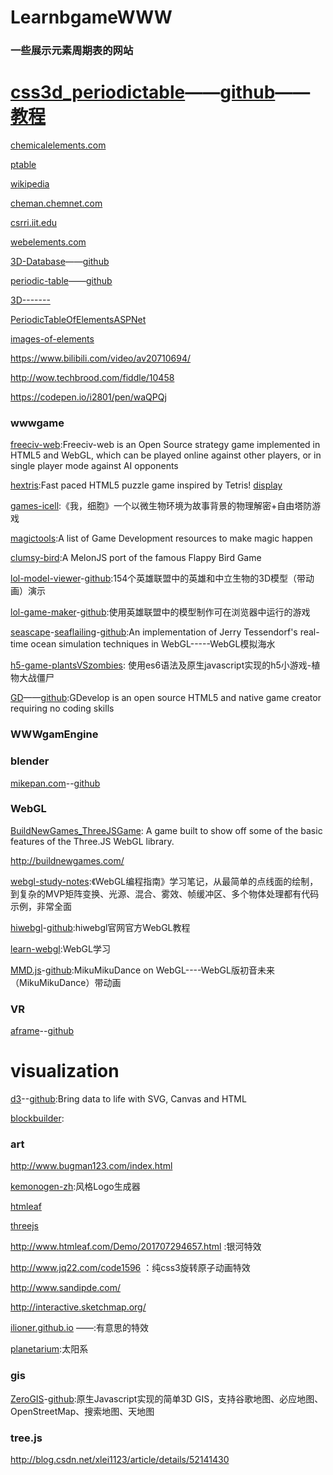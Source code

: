 # LearnbgameWWW

### 一些展示元素周期表的网站

# [css3d_periodictable](https://threejs.org/examples/#css3d_periodictable)——[github](https://github.com/mrdoob/three.js/blob/master/examples/css3d_periodictable.html)——[教程](http://signxin.com/post/threejs-css3d)

[chemicalelements.com](http://www.chemicalelements.com/)

[ptable](https://www.ptable.com/?lang=zh#Writeup/Wikipedia)

[wikipedia](https://zh.wikipedia.org/wiki/%E5%8C%96%E5%AD%B8%E5%85%83%E7%B4%A0)

[cheman.chemnet.com](http://cheman.chemnet.com/elements/)

[csrri.iit.edu](http://www.csrri.iit.edu/periodic-table.html)

[webelements.com](https://www.webelements.com/)

[3D-Database](https://royalzxl.github.io/3D-Database/)——[github](https://github.com/Royalzxl/3D-Database)

[periodic-table](http://bingur.github.io/periodic-table/)——[github](https://github.com/bingur/periodic-table)

[3D-------](https://github.com/Jsonper/3D-------)

[PeriodicTableOfElementsASPNet](https://github.com/CuteLeon/PeriodicTableOfElementsASPNet)

[images-of-elements](http://images-of-elements.com/)

https://www.bilibili.com/video/av20710694/

http://wow.techbrood.com/fiddle/10458

https://codepen.io/i2801/pen/waQPQj


### wwwgame

[freeciv-web](https://github.com/freeciv/freeciv-web):Freeciv-web is an Open Source strategy game implemented in HTML5 and WebGL, which can be played online against other players, or in single player mode against AI opponents

[hextris](https://github.com/Hextris/hextris):Fast paced HTML5 puzzle game inspired by Tetris!  [display](http://www.hextris.io/)

[games-icell](https://github.com/JeCat/games-icell):《我，细胞》一个以微生物环境为故事背景的物理解密+自由塔防游戏

[magictools](https://github.com/ellisonleao/magictools):A list of Game Development resources to make magic happen

[clumsy-bird](https://github.com/ellisonleao/clumsy-bird):A MelonJS port of the famous Flappy Bird Game

[lol-model-viewer](https://tengge1.github.io/lol-model-viewer/LOLModelViewer/LOLModelViewer/index.html)-[github](https://github.com/tengge1/lol-model-viewer):154个英雄联盟中的英雄和中立生物的3D模型（带动画）演示

[lol-game-maker](https://tengge1.github.io/lol-game-maker/demo.html)-[github](https://github.com/tengge1/lol-game-maker):使用英雄联盟中的模型制作可在浏览器中运行的游戏

[seascape](http://blog.melindalu.com/2015-06-14-seascape.html)-[seaflailing](http://blog.melindalu.com/media/2015-06-14-seaflailing/)-[github](https://github.com/melindalu/seascape):An implementation of Jerry Tessendorf's real-time ocean simulation techniques in WebGL-----WebGL模拟海水

[h5-game-plantsVSzombies](https://github.com/yangyunhe369/h5-game-plantsVSzombies): 使用es6语法及原生javascript实现的h5小游戏-植物大战僵尸 

[GD](http://www.compilgames.net/)——[github](https://github.com/4ian/GD):GDevelop is an open source HTML5 and native game creator requiring no coding skills

### WWWgamEngine



### blender

[mikepan.com](http://mikepan.com/)--[github](https://github.com/mikepan/mikepan.github.io)


### WebGL

[BuildNewGames_ThreeJSGame](https://github.com/nklsrh/BuildNewGames_ThreeJSGame): A game built to show off some of the basic features of the Three.JS WebGL library. 

http://buildnewgames.com/

[webgl-study-notes](https://github.com/tengge1/webgl-study-notes):《WebGL编程指南》学习笔记，从最简单的点线面的绘制，到复杂的MVP矩阵变换、光源、混合、雾效、帧缓冲区、多个物体处理都有代码示例，非常全面

[hiwebgl](http://www.hiwebgl.com/)-[github](https://github.com/tengge1/hiwebgl):hiwebgl官网官方WebGL教程

[learn-webgl](https://github.com/tengge1/learn-webgl):WebGL学习

[MMD.js](https://tengge1.github.io/MMD.js/)-[github](https://github.com/edvakf/MMD.js):MikuMikuDance on WebGL----WebGL版初音未来（MikuMikuDance）带动画


### VR

[aframe](https://aframe.io/)--[github](https://github.com/aframevr/aframe)

# visualization

[d3](https://d3js.org/)--[github](https://github.com/d3/d3):Bring data to life with SVG, Canvas and HTML

[blockbuilder](http://blockbuilder.org/search):
### art

http://www.bugman123.com/index.html

[kemonogen-zh](https://github.com/Yanstory/kemonogen-zh):风格Logo生成器

[htmleaf](http://www.htmleaf.com/)

[threejs](https://threejs.org/)

http://www.htmleaf.com/Demo/201707294657.html :银河特效


http://www.jq22.com/code1596 ：纯css3旋转原子动画特效

http://www.sandipde.com/

http://interactive.sketchmap.org/

[ilioner.github.io](http://ilioner.github.io/) ——[](https://github.com/ilioner/ilioner.github.io):有意思的特效

[planetarium](https://www.blend4web.com/zh/demo/planetarium/):太阳系

### gis

[ZeroGIS](https://tengge1.github.io/ZeroGIS/)-[github](https://github.com/tengge1/ZeroGIS):原生Javascript实现的简单3D GIS，支持谷歌地图、必应地图、OpenStreetMap、搜索地图、天地图


### tree.js

http://blog.csdn.net/xlei1123/article/details/52141430


